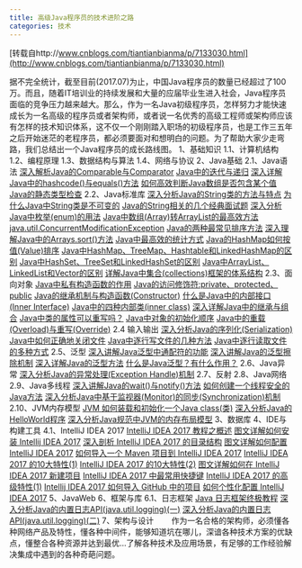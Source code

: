 ```yaml
---
title: 高级Java程序员的技术进阶之路 
categories: 技术
---
```


[转载自http://www.cnblogs.com/tiantianbianma/p/7133030.html](http://www.cnblogs.com/tiantianbianma/p/7133030.html)

据不完全统计，截至目前(2017.07)为止，中国Java程序员的数量已经超过了100万。而且，随着IT培训业的持续发展和大量的应届毕业生进入社会，Java程序员面临的竞争压力越来越大。那么，作为一名Java初级程序员，怎样努力才能快速成长为一名高级的程序员或者架构师，或者说一名优秀的高级工程师或架构师应该有怎样的技术知识体系，这不仅一个刚刚踏入职场的初级程序员，也是工作三五年之后开始迷茫的老程序员，都必须要面对和想明白的问题。为了帮助大家少走弯路，我们总结出一个Java程序员的成长路线图。
1、基础知识
1.1、计算机结构
1.2、编程原理
1.3、数据结构与算法
1.4、网络与协议
2、Java基础
2.1、Java语法
[深入解析Java的Comparable与Comparator](http://www.tiantianbianma.com/java-comparable-comparator.html)
[Java中的迭代与递归](http://www.tiantianbianma.com/java-iteration-recursion.html/)
[深入详解Java中的hashcode()与equals()方法](http://www.tiantianbianma.com/java-hashcode-equals.html/)
[如何高效判断Java数组是否包含某个值](http://www.tiantianbianma.com/java-array-include-value.html/)
[Java的静态类型检查](https://www.cnblogs.com/chenpi/p/5503997.html)
2.2、Java标准库
[深入分析Java的String类的方法与特点](http://www.bubuko.com/infodetail-2115302.html)
[为什么Java中String类是不可变的](http://www.tiantianbianma.com/java-string-immutablity.html/)
[Java的String相关的几个经典面试题](http://www.tiantianbianma.com/java-string-interview-questions.html/)
[深入分析Java中枚举(enum)的用法](https://blog.csdn.net/qq_27093465/article/details/52180865)
[Java中数组(Array)转ArrayList的最高效方法](http://www.tiantianbianma.com/java-array-convert-arraylist.html/)
[java.util.ConcurrentModificationException](http://www.tiantianbianma.com/java-concurrentmodificationexception.html/)
[Java的两种最常见排序方法](http://www.tiantianbianma.com/java-sort-methods.html/)
[深入理解Java中的Arrays.sort()方法](http://www.tiantianbianma.com/java-arrays-sort.html/)
[Java中最高效的统计方式](http://www.tiantianbianma.com/java-effiective-count.html/)
[Java的HashMap如何按值(Value)排序](http://www.tiantianbianma.com/java-hashmap-order.html/)
[Java中HashMap、TreeMap、Hashtable和LinkedHashMap的区别](http://www.tiantianbianma.com/java-hashmap-treemap-hashtable-linkedhashmap.html/)
[Java中HashSet、TreeSet和LinkedHashSet的区别](http://www.tiantianbianma.com/java-hashset-treeset-linkedhashset.html/)
[Java中ArrayList、LinkedList和Vector的区别](http://www.tiantianbianma.com/java-arraylist-linkedlist-vector.html/)
[详解Java中集合(collections)框架的体系结构](http://www.tiantianbianma.com/java-collections-overview.html/)
2.3、面向对象
[Java中私有构造函数的作用](http://www.tiantianbianma.com/java-private-constructor.html/)
[Java的访问修饰符:private、protected、public](http://www.tiantianbianma.com/java-private-protected-public.html/)
[Java的继承机制与构造函数(Constructor)](http://www.tiantianbianma.com/java-inherit-constructor.html/)
[什么是Java中的内部接口(Inner Interface)](http://www.tiantianbianma.com/java-inner-interface.html/)
[Java中的四种内部类(inner class)](http://www.tiantianbianma.com/java-inner-class.html/)
[深入详解Java中的继承与组合](http://www.tiantianbianma.com/java-inherit-combine.html/)
[Java中类的属性可以重写吗？](http://www.tiantianbianma.com/java-field-overwirte.html/)
[Java中对象的初始化顺序](http://www.tiantianbianma.com/java-initial-order.html/)
[Java中的重载(Overload)与重写(Override)](http://www.tiantianbianma.com/java-overload-override.html/)
2.4 输入输出
[深入分析Java的序列化(Serialization)](http://www.tiantianbianma.com/java-serialization.html/)
[Java中如何正确地关闭文件](http://www.tiantianbianma.com/java-close-file.html/)
[Java中逐行写文件的几种方法](http://www.tiantianbianma.com/java-write-file-by-line.html/)
[Java中逐行读取文件的多种方式](http://www.tiantianbianma.com/java-read-file-by-line.html/)
2.5、泛型
[深入讲解Java泛型中通配符的功能](http://www.tiantianbianma.com/java-generic-wildcard.html/)
[深入讲解Java的泛型擦除机制](http://www.tiantianbianma.com/java-generic-erasure.html/)
[深入详解Java的泛型方法](http://www.tiantianbianma.com/java-generic-method.html/)
[什么是Java泛型？有什么作用？](http://www.tiantianbianma.com/java-generic.html/)
2.6、Java异常
[深入分析Java的异常处理(Exception Handle)机制](http://www.tiantianbianma.com/java-exception-handle.html/)
2.7、反射
2.8、Java网络
2.9、Java多线程
[深入讲解Java的wait()与notify()方法](http://www.tiantianbianma.com/java-wait-notify.html/)
[如何创建一个线程安全的Java方法](http://www.tiantianbianma.com/java-thread-safe-method.html/)
[深入分析Java中基于监视器(Monitor)的同步(Synchronization)机制](http://www.tiantianbianma.com/java-monitor-synchronization.html/)
2.10、JVM内存模型
[JVM 如何装载和初始化一个Java class(类)](http://www.tiantianbianma.com/jvm-load-class.html/)
[深入分析Java的HelloWorld程序](http://www.tiantianbianma.com/java-helloworld.html/)
[深入分析Java规范中JVM的内存布局模型](http://www.tiantianbianma.com/jvm-memory.html/)
3、数据库
4、IDE与构建工具
4.1、IntelliJ IDEA 2017
[IntelliJ IDEA 2017 教程之概述](http://www.tiantianbianma.com/intellij-idea-tutorial-overview.html/)
[图文详解如何安装 Intellij IDEA 2017](http://www.tiantianbianma.com/install-intellij-idea-2017.html/)
[深入剖析 IntelliJ IDEA 2017 的目录结构](http://www.tiantianbianma.com/intellij-idea-2017-directory.html/)
[图文详解如何配置 IntelliJ IDEA 2017](http://www.tiantianbianma.com/intellij-idea-2017-config.html/)
[如何导入一个 Maven 项目到 IntelliJ IDEA 2017](http://www.tiantianbianma.com/import-maven-project-to-idea.html/)
[IntelliJ IDEA 2017 的10大特性(1)](http://www.tiantianbianma.com/idea-top10-features-one.html/)
[IntelliJ IDEA 2017 的10大特性(2)](http://www.tiantianbianma.com/idea-top10-features-two.html/)
[图文详解如何在 IntelliJ IDEA 2017 新建项目](http://www.tiantianbianma.com/idea-new-project.html/)
[IntelliJ IDEA 2017 中最常用快捷键](http://www.tiantianbianma.com/idea-top-keyshorts.html/)
[IntelliJ IDEA 2017 的高级特性(1)](http://www.tiantianbianma.com/idea-advanced-features-one.html/)
[Intellij IDEA 2017 如何导入 GitHub 中的项目](http://www.tiantianbianma.com/idea-import-github-projects.html/)
[如何个性化配置 IntelliJ IDEA 2017](http://www.tiantianbianma.com/personal-config-idea.html/)
5、JavaWeb
6、框架与库
6.1、日志框架
[Java 日志框架终极教程](http://www.tiantianbianma.com/java-logging-tutorial.html/)
[深入分析Java的内置日志API(java.util.logging)(一)](http://www.tiantianbianma.com/java-util-logging-one.html/)
[深入分析Java的内置日志API(java.util.logging)(二)](http://www.tiantianbianma.com/java-util-logging-two.html/)
7、架构与设计
  作为一名合格的架构师，必须懂各种网络产品及特性，懂各种中间件，能够知道坑在哪儿，深谙各种技术方案的优缺点，懂整合各种资源并达到最优…了解各种技术及应用场景，有足够的工作经验解决集成中遇到的各种奇葩问题。